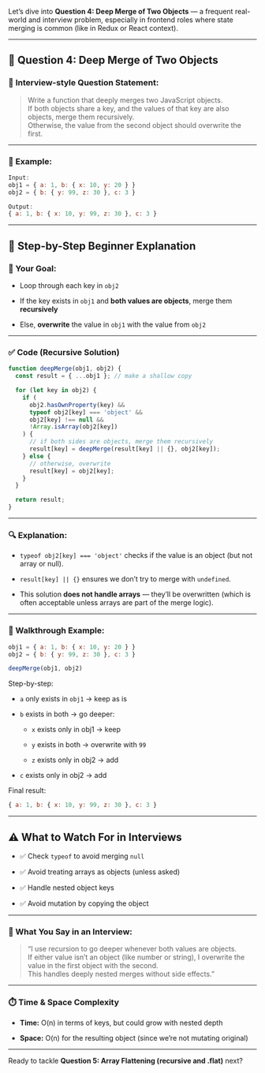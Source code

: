 Let’s dive into **Question 4: Deep Merge of Two Objects** — a frequent real-world and interview problem, especially in frontend roles where state merging is common (like in Redux or React context).

---

## 🔹 **Question 4: Deep Merge of Two Objects**

### 🧠 **Interview-style Question Statement:**

> Write a function that deeply merges two JavaScript objects.  
> If both objects share a key, and the values of that key are also objects, merge them recursively.  
> Otherwise, the value from the second object should overwrite the first.

---

### 🔸 Example:

```js
Input:
obj1 = { a: 1, b: { x: 10, y: 20 } }
obj2 = { b: { y: 99, z: 30 }, c: 3 }

Output:
{ a: 1, b: { x: 10, y: 99, z: 30 }, c: 3 }
```

---

## 🧱 **Step-by-Step Beginner Explanation**

### 🎯 Your Goal:

- Loop through each key in `obj2`
    
- If the key exists in `obj1` and **both values are objects**, merge them **recursively**
    
- Else, **overwrite** the value in `obj1` with the value from `obj2`
    

---

### ✅ **Code (Recursive Solution)**

```js
function deepMerge(obj1, obj2) {
  const result = { ...obj1 }; // make a shallow copy

  for (let key in obj2) {
    if (
      obj2.hasOwnProperty(key) &&
      typeof obj2[key] === 'object' &&
      obj2[key] !== null &&
      !Array.isArray(obj2[key])
    ) {
      // if both sides are objects, merge them recursively
      result[key] = deepMerge(result[key] || {}, obj2[key]);
    } else {
      // otherwise, overwrite
      result[key] = obj2[key];
    }
  }

  return result;
}
```

---

### 🔍 **Explanation:**

- `typeof obj2[key] === 'object'` checks if the value is an object (but not array or null).
    
- `result[key] || {}` ensures we don’t try to merge with `undefined`.
    
- This solution **does not handle arrays** — they’ll be overwritten (which is often acceptable unless arrays are part of the merge logic).
    

---

### 🧪 Walkthrough Example:

```js
obj1 = { a: 1, b: { x: 10, y: 20 } }
obj2 = { b: { y: 99, z: 30 }, c: 3 }

deepMerge(obj1, obj2)
```

Step-by-step:

- `a` only exists in `obj1` → keep as is
    
- `b` exists in both → go deeper:
    
    - `x` exists only in obj1 → keep
        
    - `y` exists in both → overwrite with `99`
        
    - `z` exists only in obj2 → add
        
- `c` exists only in obj2 → add
    

Final result:

```js
{ a: 1, b: { x: 10, y: 99, z: 30 }, c: 3 }
```

---

## ⚠️ What to Watch For in Interviews

- ✅ Check `typeof` to avoid merging `null`
    
- ✅ Avoid treating arrays as objects (unless asked)
    
- ✅ Handle nested object keys
    
- ✅ Avoid mutation by copying the object
    

---

### 🧠 What You Say in an Interview:

> “I use recursion to go deeper whenever both values are objects.  
> If either value isn’t an object (like number or string), I overwrite the value in the first object with the second.  
> This handles deeply nested merges without side effects.”

---

### ⏱️ Time & Space Complexity

- **Time:** O(n) in terms of keys, but could grow with nested depth
    
- **Space:** O(n) for the resulting object (since we’re not mutating original)
    

---

Ready to tackle **Question 5: Array Flattening (recursive and .flat)** next?